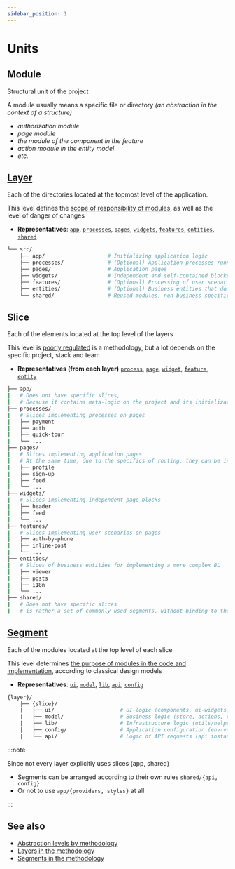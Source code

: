 ```yaml
---
sidebar_position: 1
---
```


# Units

## Module

Structural unit of the project

A module usually means a specific file or directory *(an abstraction in the context of a structure)*

- *authorization module*
- *page module*
- *the module of the component in the feature*
- *action module in the entity model*
- *etc.*

## [Layer][refs-layers]

Each of the directories located at the topmost level of the application.

This level defines the [scope of responsibility of modules][refs-split-layers], as well as the level of danger of changes

- **Representatives**: [`app`][refs-layers-app], [`processes`][refs-layers-processes], [`pages`][refs-layers-pages], [`widgets`][refs-layers-widgets], [`features`][refs-layers-features], [`entities`][refs-layers-entities], [`shared`][refs-layers-shared]

```sh
└── src/
    ├── app/                    # Initializing application logic
    ├── processes/              # (Optional) Application processes running over pages
    ├── pages/                  # Application pages
    ├── widgets/                # Independent and self-contained blocks for pages
    ├── features/               # (Optional) Processing of user scenarios
    ├── entities/               # (Optional) Business entities that domain logic operates with
    └── shared/                 # Reused modules, non business specific
```

## Slice

Each of the elements located at the top level of the layers

This level is [poorly regulated][refs-split-slices] is a methodology, but a lot depends on the specific project, stack and team

- **Representatives (from each layer)** [`process`][refs-layers-processes], [`page`][refs-layers-pages], [`widget`][refs-layers-widgets], [`feature`][refs-layers-features], [`entity`][refs-layers-entities]

```sh
├── app/
|   # Does not have specific slices, 
|   # Because it contains meta-logic on the project and its initialization
├── processes/
|   # Slices implementing processes on pages
|   ├── payment
|   ├── auth
|   ├── quick-tour
|   └── ...
├── pages/
|   # Slices implementing application pages
|   # At the same time, due to the specifics of routing, they can be invested in each other
|   ├── profile
|   ├── sign-up
|   ├── feed
|   └── ...
├── widgets/
|   # Slices implementing independent page blocks
|   ├── header
|   ├── feed
|   └── ...
├── features/
|   # Slices implementing user scenarios on pages
|   ├── auth-by-phone
|   ├── inline-post
|   └── ...
├── entities/
|   # Slices of business entities for implementing a more complex BL
|   ├── viewer
|   ├── posts
|   ├── i18n
|   └── ...
├── shared/
|   # Does not have specific slices
|   # is rather a set of commonly used segments, without binding to the BL
```

## [Segment][refs-segments]

Each of the modules located at the top level of each slice

This level determines [the purpose of modules in the code and implementation][refs-split-segments], according to classical design models

- **Representatives**: [`ui`][refs-segments-ui], [`model`][refs-segments-model], [`lib`][refs-segments-lib], [`api`][refs-segments-api], [`config`][refs-segments-config]

```sh
{layer}/
    ├── {slice}/
    |   ├── ui/                     # UI-logic (components, ui-widgets, ...)
    |   ├── model/                  # Business logic (store, actions, effects, reducers, ...)
    |   ├── lib/                    # Infrastructure logic (utils/helpers)
    |   ├── config/                 # Application configuration (env-vars, ...)
    |   └── api/                    # Logic of API requests (api instances, requests, ...)
```

:::note

Since not every layer explicitly uses slices (app, shared)

- Segments can be arranged according to their own rules `shared/{api, config}`
- Or not to use `app/{providers, styles}` at all

:::

## See also

- [Abstraction levels by methodology][refs-split]
- [Layers in the methodology][refs-layers]
- [Segments in the methodology][refs-segments]

[refs-split]: /docs/reference/units/decomposition
[refs-split-layers]: /docs/reference/units/decomposition#group-layers
[refs-split-slices]: /docs/reference/units/decomposition#group-slices
[refs-split-segments]: /docs/reference/units/decomposition#group-segments

[refs-layers]: /docs/reference/units/layers
[refs-layers-app]: /docs/reference/units/layers/app
[refs-layers-processes]: /docs/reference/units/layers/processes
[refs-layers-pages]: /docs/reference/units/layers/pages
[refs-layers-widgets]: /docs/reference/units/layers/widgets
[refs-layers-features]: /docs/reference/units/layers/features
[refs-layers-entities]: /docs/reference/units/layers/entities
[refs-layers-shared]: /docs/reference/units/layers/shared
[refs-segments]: /docs/reference/units/segments
[refs-segments-ui]: /docs/reference/units/segments#ui
[refs-segments-model]: /docs/reference/units/segments#model
[refs-segments-lib]: /docs/reference/units/segments#lib
[refs-segments-api]: /docs/reference/units/segments#api
[refs-segments-config]: /docs/reference/units/segments#config
